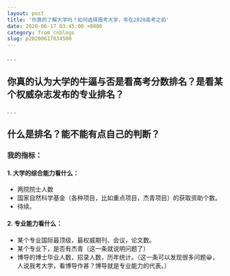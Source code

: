 ```yaml
---
layout: post
title: '你真的了解大学吗？如何选择报考大学，写在2020高考之前'
date: 2020-06-17 03:45:00 +0800
category: from_cnblogs
slug: p20200617034500
---
```

.
.
.
## 你真的认为大学的牛逼与否是看高考分数排名？是看某个权威杂志发布的专业排名？
.
.
.
## 什么是排名？能不能有点自己的判断？

### 我的指标： 
####  1. 大学的综合能力看什么：
 - 两院院士人数
 - 国家自然科学基金（各种项目，比如重点项目，杰青项目）的获取资助个数。
 - 待续。

#### 2. 专业能力看什么：
 -  某个专业国际最顶级，最权威期刊、会议，论文数。
 -  某个专业下，是否有杰青（这一条就说明问题了）
 -  博导的博士毕业人数，招录人数，历年统计。（这一条可以发现很多问题😀，人说我考大学，看博导作甚？博导就是专业能力的代表。）
